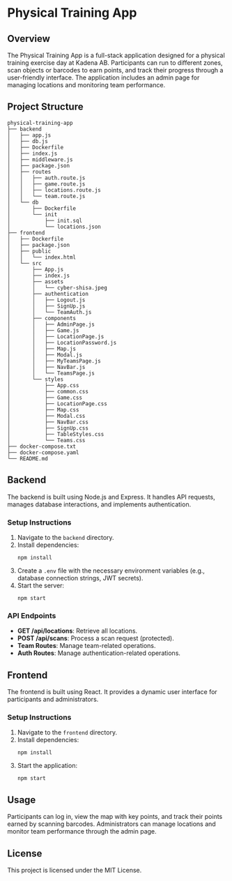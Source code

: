 # Physical Training App

## Overview
The Physical Training App is a full-stack application designed for a physical training exercise day at Kadena AB. Participants can run to different zones, scan objects or barcodes to earn points, and track their progress through a user-friendly interface. The application includes an admin page for managing locations and monitoring team performance.

## Project Structure
```
physical-training-app
├── backend
│   ├── app.js
│   ├── db.js
│   ├── Dockerfile
│   ├── index.js
│   ├── middleware.js
│   ├── package.json
│   ├── routes
│   │   ├── auth.route.js
│   │   ├── game.route.js
│   │   ├── locations.route.js
│   │   └── team.route.js
│   └── db
│       ├── Dockerfile
│       └── init
│           ├── init.sql
│           └── locations.json
├── frontend
│   ├── Dockerfile
│   ├── package.json
│   ├── public
│   │   └── index.html
│   └── src
│       ├── App.js
│       ├── index.js
│       ├── assets
│       │   └── cyber-shisa.jpeg
│       ├── authentication
│       │   ├── Logout.js
│       │   ├── SignUp.js
│       │   └── TeamAuth.js
│       ├── components
│       │   ├── AdminPage.js
│       │   ├── Game.js
│       │   ├── LocationPage.js
│       │   ├── LocationPassword.js
│       │   ├── Map.js
│       │   ├── Modal.js
│       │   ├── MyTeamsPage.js
│       │   ├── NavBar.js
│       │   └── TeamsPage.js
│       └── styles
│           ├── App.css
│           ├── common.css
│           ├── Game.css
│           ├── LocationPage.css
│           ├── Map.css
│           ├── Modal.css
│           ├── NavBar.css
│           ├── SignUp.css
│           ├── TableStyles.css
│           └── Teams.css
├── docker-compose.txt
├── docker-compose.yaml
└── README.md
```

## Backend
The backend is built using Node.js and Express. It handles API requests, manages database interactions, and implements authentication.

### Setup Instructions
1. Navigate to the `backend` directory.
2. Install dependencies:
   ```
   npm install
   ```
3. Create a `.env` file with the necessary environment variables (e.g., database connection strings, JWT secrets).
4. Start the server:
   ```
   npm start
   ```

### API Endpoints
- **GET /api/locations**: Retrieve all locations.
- **POST /api/scans**: Process a scan request (protected).
- **Team Routes**: Manage team-related operations.
- **Auth Routes**: Manage authentication-related operations.

## Frontend
The frontend is built using React. It provides a dynamic user interface for participants and administrators.

### Setup Instructions
1. Navigate to the `frontend` directory.
2. Install dependencies:
   ```
   npm install
   ```
3. Start the application:
   ```
   npm start
   ```

## Usage
Participants can log in, view the map with key points, and track their points earned by scanning barcodes. Administrators can manage locations and monitor team performance through the admin page.

## License
This project is licensed under the MIT License.